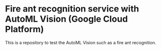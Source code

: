 # Fire ant recognition service with AutoML Vision (Google Cloud Platform)
This is a repository to test the AutoML Vision such as a fire ant recognition.


